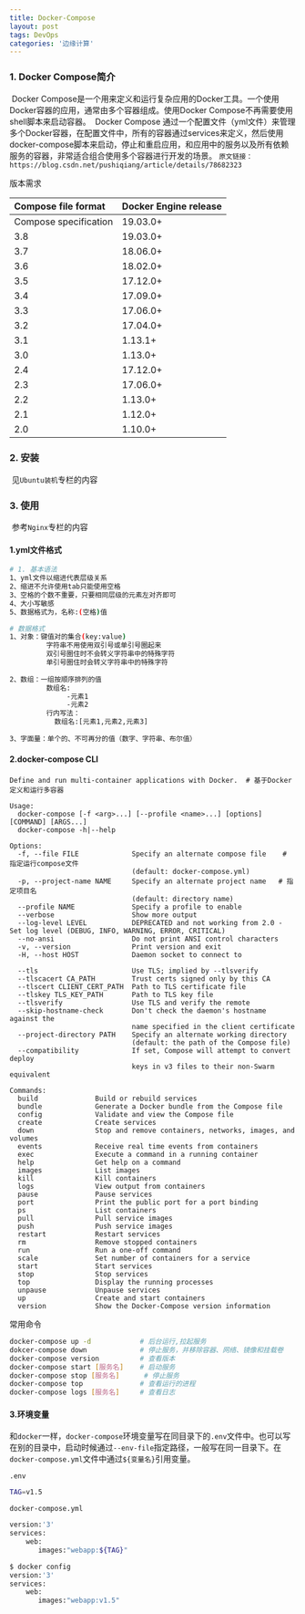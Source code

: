 ```yaml
---
title: Docker-Compose
layout: post
tags: DevOps
categories: '边缘计算'
---
```


### 1. Docker Compose简介

​		Docker Compose是一个用来定义和运行复杂应用的Docker工具。一个使用Docker容器的应用，通常由多个容器组成。使用Docker Compose不再需要使用shell脚本来启动容器。 
​		Docker Compose 通过一个配置文件（yml文件）来管理多个Docker容器，在配置文件中，所有的容器通过services来定义，然后使用docker-compose脚本来启动，停止和重启应用，和应用中的服务以及所有依赖服务的容器，非常适合组合使用多个容器进行开发的场景。
`原文链接：https://blog.csdn.net/pushiqiang/article/details/78682323`

版本需求

| **Compose file format** | **Docker Engine release** |
| :---------------------- | :------------------------ |
| Compose specification   | 19.03.0+                  |
| 3.8                     | 19.03.0+                  |
| 3.7                     | 18.06.0+                  |
| 3.6                     | 18.02.0+                  |
| 3.5                     | 17.12.0+                  |
| 3.4                     | 17.09.0+                  |
| 3.3                     | 17.06.0+                  |
| 3.2                     | 17.04.0+                  |
| 3.1                     | 1.13.1+                   |
| 3.0                     | 1.13.0+                   |
| 2.4                     | 17.12.0+                  |
| 2.3                     | 17.06.0+                  |
| 2.2                     | 1.13.0+                   |
| 2.1                     | 1.12.0+                   |
| 2.0                     | 1.10.0+                   |

### 2. 安装

​	见`Ubuntu装机`专栏的内容

### 3. 使用

​	参考`Nginx`专栏的内容

#### 	1.yml文件格式

```sh
# 1. 基本语法
1、yml文件以缩进代表层级关系
2、缩进不允许使用tab只能使用空格
3、空格的个数不重要，只要相同层级的元素左对齐即可
4、大小写敏感
5、数据格式为，名称:(空格)值
```

```sh
# 数据格式
1、对象：键值对的集合(key:value)
         字符串不用使用双引号或单引号圈起来
         双引号圈住时不会转义字符串中的特殊字符
         单引号圈住时会转义字符串中的特殊字符
         
2、数组：一组按顺序排列的值
         数组名:
              -元素1
              -元素2
         行内写法：
           数组名:[元素1,元素2,元素3]
           
3、字面量：单个的、不可再分的值（数字、字符串、布尔值）
```

#### 2.docker-compose CLI

```SH
Define and run multi-container applications with Docker.  # 基于Docker定义和运行多容器

Usage:
  docker-compose [-f <arg>...] [--profile <name>...] [options] [COMMAND] [ARGS...]
  docker-compose -h|--help

Options:
  -f, --file FILE             Specify an alternate compose file    # 指定运行compose文件
                              (default: docker-compose.yml)
  -p, --project-name NAME     Specify an alternate project name   # 指定项目名
                              (default: directory name)
  --profile NAME              Specify a profile to enable
  --verbose                   Show more output
  --log-level LEVEL           DEPRECATED and not working from 2.0 - Set log level (DEBUG, INFO, WARNING, ERROR, CRITICAL)
  --no-ansi                   Do not print ANSI control characters
  -v, --version               Print version and exit
  -H, --host HOST             Daemon socket to connect to

  --tls                       Use TLS; implied by --tlsverify
  --tlscacert CA_PATH         Trust certs signed only by this CA
  --tlscert CLIENT_CERT_PATH  Path to TLS certificate file
  --tlskey TLS_KEY_PATH       Path to TLS key file
  --tlsverify                 Use TLS and verify the remote
  --skip-hostname-check       Don't check the daemon's hostname against the
                              name specified in the client certificate
  --project-directory PATH    Specify an alternate working directory
                              (default: the path of the Compose file)
  --compatibility             If set, Compose will attempt to convert deploy
                              keys in v3 files to their non-Swarm equivalent

Commands:
  build              Build or rebuild services
  bundle             Generate a Docker bundle from the Compose file   
  config             Validate and view the Compose file
  create             Create services
  down               Stop and remove containers, networks, images, and volumes
  events             Receive real time events from containers
  exec               Execute a command in a running container
  help               Get help on a command
  images             List images
  kill               Kill containers
  logs               View output from containers
  pause              Pause services
  port               Print the public port for a port binding
  ps                 List containers
  pull               Pull service images
  push               Push service images
  restart            Restart services
  rm                 Remove stopped containers
  run                Run a one-off command
  scale              Set number of containers for a service
  start              Start services
  stop               Stop services
  top                Display the running processes
  unpause            Unpause services
  up                 Create and start containers
  version            Show the Docker-Compose version information
```

常用命令

```sh
docker-compose up -d 			# 后台运行,拉起服务
dokcer-compose down 			# 停止服务，并移除容器、网络、镜像和挂载卷
docker-compose version 			# 查看版本
docker-compose start [服务名]	  # 启动服务
docker-compose stop [服务名]	   # 停止服务
docker-compose top				# 查看运行的进程
docker-compose logs [服务名]	  # 查看日志
```

#### 3.环境变量

​		和`docker`一样，`docker-compose`环境变量写在同目录下的`.env`文件中。也可以写在别的目录中，启动时候通过`--env-file`指定路径，一般写在同一目录下。在`docker-compose.yml`文件中通过`${变量名}`引用变量。

`.env`

```sh
TAG=v1.5
```

`docker-compose.yml`

```sh
version:'3'
services:
	web:
	   images:"webapp:${TAG}"
```

```sh
$ docker config
version:'3'
services:
	web:
	   images:"webapp:v1.5"
```

